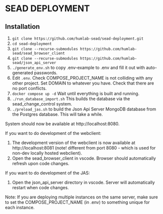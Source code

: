 # SEAD DEPLOYMENT

## Installation

1. `git clone https://github.com/humlab-sead/sead-deployment.git`
1. `cd sead-deployment`
1. `git clone --recurse-submodules https://github.com/humlab-sead/sead_browser_client`
1. `git clone --recurse-submodules https://github.com/humlab-sead/json_api_server`
1. `./generate_env.sh` to copy .env-example to .env and fill it out with auto-generated passwords.
1. Edit `.env`. Check COMPOSE_PROJECT_NAME is not colliding with any other project. Set DOMAIN to whatever you have. Check that there are no port conflicts.
1. `docker compose up -d` Wait until everything is built and running.
1. `./run_database_import.sh` This builds the database via the sead_change_control system.
1. `./preload_jas.sh` to build the Json Api Server MongoDB database from the Postgres database. This will take a while.

System should now be available at http://localhost:8080.

If you want to do development of the webclient:
1. The development version of the webclient is now available at http://localhost:8081 (note! different from port 8080 - which is used for non-dev locally hosted webclient).
1. Open the sead_browser_client in vscode. Browser should automatically refresh upon code changes.


If you want to do development of the JAS:
1. Open the json_api_server directory in vscode. Server will automatically restart when code changes.


Note:
If you are deploying multiple instances on the same server, make sure to set the COMPOSE_PROJECT_NAME (in .env) to something unique for each instance.
